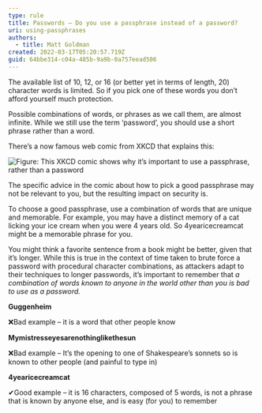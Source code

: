 ```yaml
---
type: rule
title: Passwords – Do you use a passphrase instead of a password?
uri: using-passphrases
authors:
  - title: Matt Goldman
created: 2022-03-17T05:20:57.719Z
guid: 64bbe314-c04a-485b-9a9b-0a757eead506
---
```

The available list of 10, 12, or 16 (or better yet in terms of length, 20) character words is limited. So if you pick one of these words you don’t afford yourself much protection.

Possible combinations of words, or phrases as we call them, are almost infinite. While we still use the term ‘password’, you should use a short phrase rather than a word.

<!--endintro-->

There’s a now famous web comic from XKCD that explains this:

![Figure: This XKCD comic shows why it’s important to use a passphrase, rather than a password](xkcd-passphrases.png)



The specific advice in the comic about how to pick a good passphrase may not be relevant to you, but the resulting impact on security is.

To choose a good passphrase, use a combination of words that are unique and memorable. For example, you may have a distinct memory of a cat licking your ice cream when you were 4 years old. So 4yearicecreamcat might be a memorable phrase for you.

You might think a favorite sentence from a book might be better, given that it’s longer. While this is true in the context of time taken to brute force a password with procedural character combinations, as attackers adapt to their techniques to longer passwords, it’s important to remember that *a combination of words known to anyone in the world other than you is bad to use as a password.*



**Guggenheim**

❌Bad example – it is a word that other people know

 

**Mymistresseyesarenothinglikethesun**

❌Bad example – It’s the opening to one of Shakespeare’s sonnets so is known to other people (and painful to type in)

 

**4yearicecreamcat**

✔Good example – it is 16 characters, composed of 5 words, is not a phrase that is known by anyone else, and is easy (for you) to remember